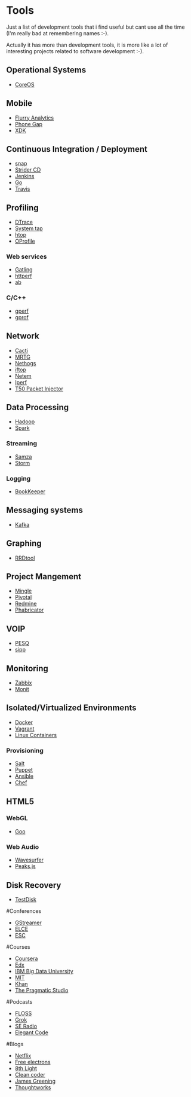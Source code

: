 Tools
=================

Just a list of development tools that i find useful but cant use all the time (I'm really bad at remembering names :-).

Actually it has more than development tools, it is more like a lot of interesting projects related to software development :-).


## Operational Systems

* [CoreOS](https://coreos.com/)


## Mobile

* [Flurry Analytics](http://www.flurry.com/solutions/analytics)
* [Phone Gap](http://phonegap.com/)
* [XDK](http://xdk-software.intel.com/)


## Continuous Integration / Deployment

* [snap](https://snap-ci.com/)
* [Strider CD](http://stridercd.com/)
* [Jenkins](http://jenkins-ci.org/)
* [Go](http://www.go.cd/)
* [Travis](https://travis-ci.org/)


## Profiling

* [DTrace](http://dtrace.org/blogs/)
* [System tap](https://sourceware.org/systemtap/)
* [htop](http://hisham.hm/htop/)
* [OProfile](http://oprofile.sourceforge.net/about/)


### Web services

* [Gatling](http://gatling-tool.org/)
* [httperf](http://www.hpl.hp.com/research/linux/httperf/)
* [ab](http://httpd.apache.org/docs/2.2/programs/ab.html)


### C/C++

* [gperf](https://code.google.com/p/gperftools/)
* [gprof](http://www.cs.utah.edu/dept/old/texinfo/as/gprof.html)


## Network 

* [Cacti](http://www.cacti.net/)
* [MRTG](http://oss.oetiker.ch/mrtg/)
* [Nethogs](http://nethogs.sourceforge.net/)
* [iftop](http://www.ex-parrot.com/~pdw/iftop/)
* [Netem](http://www.linuxfoundation.org/collaborate/workgroups/networking/netem)
* [Iperf](https://code.google.com/p/iperf/)
* [T50 Packet Injector](http://t50.sourceforge.net/index.html)


## Data Processing

* [Hadoop](http://hadoop.apache.org/)
* [Spark](http://spark.apache.org/)


### Streaming

* [Samza](http://samza.incubator.apache.org/)
* [Storm](http://storm.incubator.apache.org/)


### Logging

* [BookKeeper](http://zookeeper.apache.org/bookkeeper/)


## Messaging systems

* [Kafka](http://kafka.apache.org/)


## Graphing

* [RRDtool](http://oss.oetiker.ch/rrdtool/)


## Project Mangement

* [Mingle](http://getmingle.io/mingle.html)
* [Pivotal](http://www.pivotaltracker.com/)
* [Redmine](http://www.redmine.org/)
* [Phabricator](http://phabricator.org/)


## VOIP

* [PESQ](http://www.pesq.org/)
* [sipp](http://sipp.sourceforge.net/)


## Monitoring

* [Zabbix](http://www.zabbix.com/)
* [Monit](https://mmonit.com/monit/)


## Isolated/Virtualized Environments

* [Docker](https://www.docker.io/)
* [Vagrant](http://www.vagrantup.com/)
* [Linux Containers](https://linuxcontainers.org/)


### Provisioning

* [Salt](http://www.saltstack.com/)
* [Puppet](http://puppetlabs.com/)
* [Ansible](http://www.ansible.com/home)
* [Chef](http://www.getchef.com/chef/)


## HTML5

### WebGL

* [Goo](http://www.goocreate.com/)

### Web Audio

* [Wavesurfer](http://www.wavesurfer.fm/)
* [Peaks.js](https://github.com/bbcrd/peaks.js)


## Disk Recovery

* [TestDisk](http://www.cgsecurity.org/wiki/TestDisk)


#Conferences 

* [GStreamer](http://gstconf.ubicast.tv/)
* [ELCE](http://events.linuxfoundation.org/events/embedded-linux-conference-europe)
* [ESC](http://www.escbrazil.com.br)


#Courses 

* [Coursera](https://www.coursera.org/)
* [Edx](https://www.edx.org/)
* [IBM Big Data University](http://bigdatauniversity.com/)
* [MIT](http://ocw.mit.edu/index.htm)
* [Khan](https://www.khanacademy.org/)
* [The Pragmatic Studio](http://pragmaticstudio.com/)


#Podcasts

* [FLOSS](http://twit.tv/show/floss-weekly)
* [Grok](http://www.grokpodcast.com/)
* [SE Radio](http://www.se-radio.net/)
* [Elegant Code](http://elegantcode.com/)


#Blogs 

* [Netflix](http://techblog.netflix.com/)
* [Free electrons](http://free-electrons.com/blog/)
* [8th Light](http://blog.8thlight.com/)
* [Clean coder](http://blog.cleancoder.com/)
* [James Greening](http://www.renaissancesoftware.net/blog/)
* [Thoughtworks](http://www.thoughtworks.com/insights)
